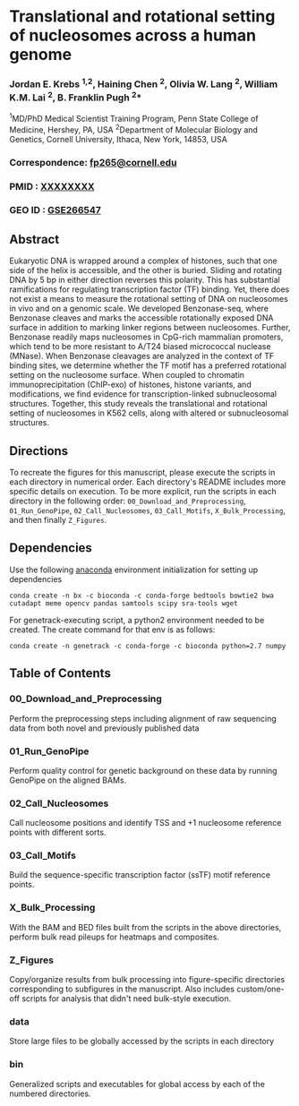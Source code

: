# Translational and rotational setting of nucleosomes across a human genome

### Jordan E. Krebs <sup>1,2</sup>, Haining Chen <sup>2</sup>, Olivia W. Lang <sup>2</sup>, William K.M. Lai <sup>2</sup>, B. Franklin Pugh <sup>2</sup>\*

<sup>1</sup>MD/PhD Medical Scientist Training Program, Penn State College of Medicine, Hershey, PA, USA
<sup>2</sup>Department of Molecular Biology and Genetics, Cornell University, Ithaca, New York, 14853, USA

### Correspondence: fp265@cornell.edu

### PMID : [XXXXXXXX](https://pubmed.ncbi.nlm.nih.gov/XXXXXXXX/)
### GEO ID : [GSE266547](https://www.ncbi.nlm.nih.gov/geo/query/acc.cgi?acc=GSE266547)

## Abstract
Eukaryotic DNA is wrapped around a complex of histones, such that one side of the helix is accessible, and the other is buried. Sliding and rotating DNA by 5 bp in either direction reverses this polarity. This has substantial ramifications for regulating transcription factor (TF) binding. Yet, there does not exist a means to measure the rotational setting of DNA on nucleosomes in vivo and on a genomic scale. We developed Benzonase-seq, where Benzonase cleaves and marks the accessible rotationally exposed DNA surface in addition to marking linker regions between nucleosomes. Further, Benzonase readily maps nucleosomes in CpG-rich mammalian promoters, which tend to be more resistant to A/T24 biased micrococcal nuclease (MNase). When Benzonase cleavages are analyzed in the context of TF binding sites, we determine whether the TF motif has a preferred rotational setting on the nucleosome surface. When coupled to chromatin immunoprecipitation (ChIP-exo) of histones, histone variants, and modifications, we find evidence for transcription-linked subnucleosomal structures. Together, this study reveals the translational and rotational setting of nucleosomes in K562 cells, along with altered or subnucleosomal structures.

## Directions
To recreate the figures for this manuscript, please execute the scripts in each directory in numerical order. Each directory's README includes more specific details on execution. To be more explicit, run the scripts in each directory in the following order: `00_Download_and_Preprocessing`, `01_Run_GenoPipe`, `02_Call_Nucleosomes`, `03_Call_Motifs`, `X_Bulk_Processing`, and then finally `Z_Figures`.

## Dependencies
Use the following [anaconda](https://anaconda.org/) environment initialization for setting up dependencies

```
conda create -n bx -c bioconda -c conda-forge bedtools bowtie2 bwa cutadapt meme opencv pandas samtools scipy sra-tools wget
```

For genetrack-executing script, a python2 environment needed to be created. The create command for that env is as follows:

```
conda create -n genetrack -c conda-forge -c bioconda python=2.7 numpy
```

## Table of Contents

### 00_Download_and_Preprocessing
Perform the preprocessing steps including alignment of raw sequencing data from both novel and previously published data

### 01_Run_GenoPipe
Perform quality control for genetic background on these data by running GenoPipe on the aligned BAMs.

### 02_Call_Nucleosomes
Call nucleosome positions and identify TSS and +1 nucleosome reference points with different sorts.

### 03_Call_Motifs
Build the sequence-specific transcription factor (ssTF) motif reference points.

### X_Bulk_Processing
With the BAM and BED files built from the scripts in the above directories, perform bulk read pileups for heatmaps and composites.

### Z_Figures
Copy/organize results from bulk processing into figure-specific directories corresponding to subfigures in the manuscript. Also includes custom/one-off scripts for analysis that didn't need bulk-style execution.

### data
Store large files to be globally accessed by the scripts in each directory

### bin
Generalized scripts and executables for global access by each of the numbered directories.
